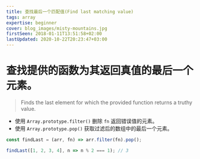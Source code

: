 ```yaml
---
title: 查找最后一个匹配值(Find last matching value)
tags: array
expertise: beginner
cover: blog_images/misty-mountains.jpg
firstSeen: 2018-01-11T13:51:58+02:00
lastUpdated: 2020-10-22T20:23:47+03:00
---
```


# 查找提供的函数为其返回真值的最后一个元素。
> Finds the last element for which the provided function returns a truthy value.

- 使用 `Array.prototype.filter()` 删除 `fn` 返回错误值的元素。
- 使用 `Array.prototype.pop()` 获取过滤后的数组中的最后一个元素。

```js
const findLast = (arr, fn) => arr.filter(fn).pop();
```

```js
findLast([1, 2, 3, 4], n => n % 2 === 1); // 3
```
